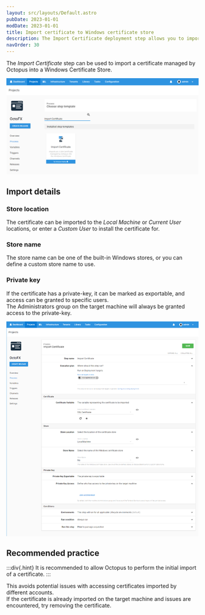 ```yaml
---
layout: src/layouts/Default.astro
pubDate: 2023-01-01
modDate: 2023-01-01
title: Import certificate to Windows certificate store
description: The Import Certificate deployment step allows you to import a certificate managed by Octopus into one of the Windows Certificate Stores as part of a deployment process
navOrder: 30
---
```


The *Import Certificate* step can be used to import a certificate managed by Octopus into a Windows Certificate Store.

![](/docs/deployments/certificates/images/import-certificate-step-select.png "width=500")

## Import details

### Store location
The certificate can be imported to the *Local Machine* or *Current User* locations, or enter a *Custom User* to install the certificate for.

### Store name
The store name can be one of the built-in Windows stores, or you can define a custom store name to use.

### Private key
If the certificate has a private-key, it can be marked as exportable, and access can be granted to specific users.   
The Administrators group on the target machine will always be granted access to the private-key.

![](/docs/deployments/certificates/images/import-certificate-step-edit.png "width=500")

## Recommended practice

:::div{.hint}
It is recommended to allow Octopus to perform the initial import of a certificate.
:::

This avoids potential issues with accessing certificates imported by different accounts.      
If the certificate is already imported on the target machine and issues are encountered, try removing the certificate.    
